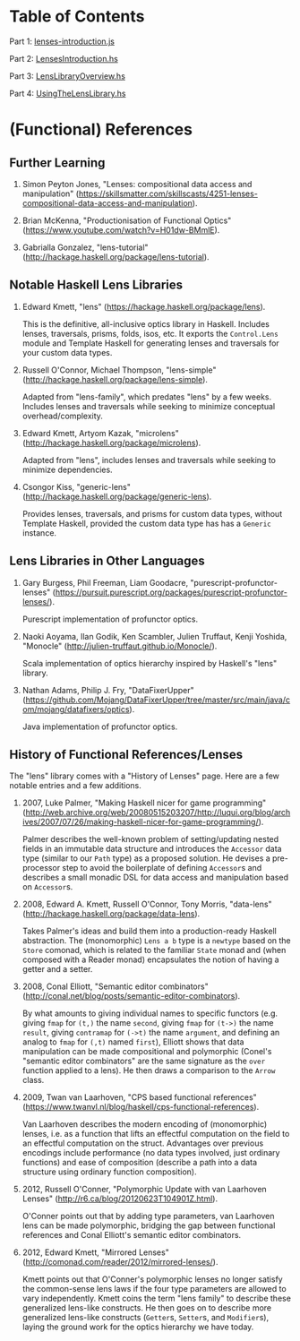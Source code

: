 # Table of Contents #

Part 1: [lenses-introduction.js](https://github.com/friedbrice/lenses-talk/blob/master/lenses-introduction.js)

Part 2: [LensesIntroduction.hs](https://github.com/friedbrice/lenses-talk/blob/master/LensesIntroduction.hs)

Part 3: [LensLibraryOverview.hs](https://github.com/friedbrice/lenses-talk/blob/master/LensLibraryOverview.hs)

Part 4: [UsingTheLensLibrary.hs](https://github.com/friedbrice/lenses-talk/blob/master/UsingTheLensLibrary.hs)

# (Functional) References #

## Further Learning ##

1.  Simon Peyton Jones, "Lenses: compositional data access and manipulation" (https://skillsmatter.com/skillscasts/4251-lenses-compositional-data-access-and-manipulation).

2.  Brian McKenna, "Productionisation of Functional Optics" (https://www.youtube.com/watch?v=H01dw-BMmlE).

3.  Gabrialla Gonzalez, "lens-tutorial" (http://hackage.haskell.org/package/lens-tutorial).


## Notable Haskell Lens Libraries ##

1.  Edward Kmett, "lens" (https://hackage.haskell.org/package/lens).

    This is the definitive, all-inclusive optics library in Haskell. Includes lenses, traversals, prisms, folds, isos, etc. It exports the `Control.Lens` module and Template Haskell for generating lenses and traversals for your custom data types.

2.  Russell O'Connor, Michael Thompson, "lens-simple" (http://hackage.haskell.org/package/lens-simple).

    Adapted from "lens-family", which predates "lens" by a few weeks. Includes lenses and traversals while seeking to minimize conceptual overhead/complexity.

3.  Edward Kmett, Artyom Kazak, "microlens" (http://hackage.haskell.org/package/microlens).

    Adapted from "lens", includes lenses and traversals while seeking to minimize dependencies.

4.  Csongor Kiss, "generic-lens" (http://hackage.haskell.org/package/generic-lens).

    Provides lenses, traversals, and prisms for custom data types, without Template Haskell, provided the custom data type has has a `Generic` instance.


## Lens Libraries in Other Languages ##

1.  Gary Burgess, Phil Freeman, Liam Goodacre, "purescript-profunctor-lenses" (https://pursuit.purescript.org/packages/purescript-profunctor-lenses/).

    Purescript implementation of profunctor optics.

2.  Naoki Aoyama, Ilan Godik, Ken Scambler, Julien Truffaut, Kenji Yoshida, "Monocle" (http://julien-truffaut.github.io/Monocle/).

    Scala implementation of optics hierarchy inspired by Haskell's "lens" library.

3.  Nathan Adams, Philip J. Fry, "DataFixerUpper" (https://github.com/Mojang/DataFixerUpper/tree/master/src/main/java/com/mojang/datafixers/optics).

    Java implementation of profunctor optics.


## History of Functional References/Lenses ##

The "lens" library comes with a "History of Lenses" page. Here are a few notable entries and a few additions.

1.  2007, Luke Palmer, "Making Haskell nicer for game programming" (http://web.archive.org/web/20080515203207/http://luqui.org/blog/archives/2007/07/26/making-haskell-nicer-for-game-programming/).

    Palmer describes the well-known problem of setting/updating nested fields in an immutable data structure and introduces the `Accessor` data type (similar to our `Path` type) as a proposed solution. He devises a pre-processor step to avoid the boilerplate of defining `Accessor`s and describes a small monadic DSL for data access and manipulation based on `Accessor`s.

2.  2008, Edward A. Kmett, Russell O'Connor, Tony Morris, "data-lens" (http://hackage.haskell.org/package/data-lens).

    Takes Palmer's ideas and build them into a production-ready Haskell abstraction. The (monomorphic) `Lens a b` type is a `newtype` based on the `Store` comonad, which is related to the familiar `State` monad and (when composed with a Reader monad) encapsulates the notion of having a getter and a setter.

3.  2008, Conal Elliott, "Semantic editor combinators" (http://conal.net/blog/posts/semantic-editor-combinators).

    By what amounts to giving individual names to specific functors (e.g. giving `fmap` for `(t,)` the name `second`, giving `fmap` for `(t->)` the name `result`, giving `contramap` for `(->t)` the name `argument`, and defining an analog to `fmap` for `(,t)` named `first`), Elliott shows that data manipulation can be made compositional and polymorphic (Conel's "semantic editor combinators" are the same signature as the `over` function applied to a lens). He then draws a comparison to the `Arrow` class.

4.  2009, Twan van Laarhoven, "CPS based functional references" (https://www.twanvl.nl/blog/haskell/cps-functional-references).

    Van Laarhoven describes the modern encoding of (monomorphic) lenses, i.e. as a function that lifts an effectful computation on the field to an effectful computation on the struct. Advantages over previous encodings include performance (no data types involved, just ordinary functions) and ease of composition (describe a path into a data structure using ordinary function composition).

5.  2012, Russell O'Conner, "Polymorphic Update with van Laarhoven Lenses" (http://r6.ca/blog/20120623T104901Z.html).

    O'Conner points out that by adding type parameters, van Laarhoven lens can be made polymorphic, bridging the gap between functional references and Conal Elliott's semantic editor combinators.

6.  2012, Edward Kmett, "Mirrored Lenses" (http://comonad.com/reader/2012/mirrored-lenses/).

    Kmett points out that O'Conner's polymorphic lenses no longer satisfy the common-sense lens laws if the four type parameters are allowed to vary independently. Kmett coins the term "lens family" to describe these generalized lens-like constructs. He then goes on to describe more generalized lens-like constructs (`Getter`s, `Setter`s, and `Modifier`s), laying the ground work for the optics hierarchy we have today.
